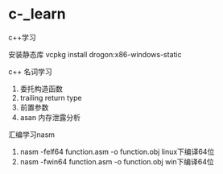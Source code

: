 # c-_learn
c++学习

安装静态库
vcpkg install drogon:x86-windows-static   


c++ 名词学习

1. 委托构造函数
2. trailing return type
3. 前置参数
4. asan 内存泄露分析

汇编学习nasm

1. nasm -felf64 function.asm -o function.obj   linux下编译64位
2. nasm -fwin64 function.asm -o function.obj   win下编译64位
